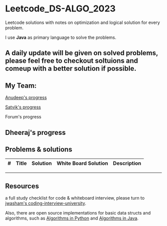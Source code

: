 # Leetcode_DS-ALGO_2023
Leetcode solutions with notes on optimization and logical solution for every problem. 

I use <b>Java</b> as primary language to solve the problems.

A daily update will be given on solved problems, please feel free to checkout soltuions and comeup with a better solution if possible. 
---
## My Team:
<a href="https://github.com/anudeep-17/Leetcode_DS-ALGO_2023/tree/Anudeep_progress">Anudeep's progress</a> 

<a href="https://github.com/anudeep-17/Leetcode_DS-ALGO_2023/tree/Satvik_progress">Satvik's progress</a>

<a>Forum's progress</a>

<a>Dheeraj's progress</a>
---
## Problems & solutions

| # | Title | Solution | White Board Solution | Description | 
|---| ----- | -------- | ------------- |--------------------- |

---
## Resources 
a full study checklist for code & whiteboard interview, please turn to [jwasham's coding-interview-university](https://github.com/jwasham/coding-interview-university).

Also, there are open source implementations for basic data structs and algorithms, such as [Algorithms in Python](https://github.com/TheAlgorithms/Python) and [Algorithms in Java](https://github.com/TheAlgorithms/Java).
